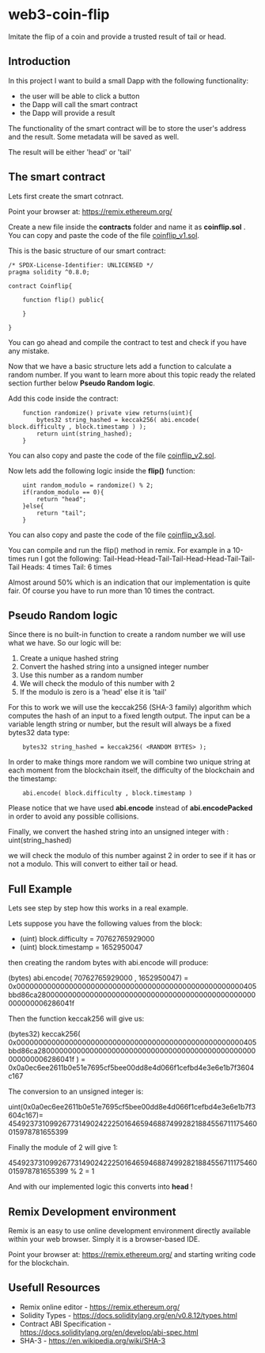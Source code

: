# web3-coin-flip
Imitate the flip of a coin and provide a trusted result of tail or head.

## Introduction
In this project I want to build a small Dapp with the following functionality:

* the user will be able to click a button
* the Dapp will call the smart contract
* the Dapp will provide a result

The functionality of the smart contract will be to store the user's address and the result. Some metadata will be saved as well.

The result will be either 'head' or 'tail'

## The smart contract
Lets first create the smart cotnract.

Point your browser at: https://remix.ethereum.org/

Create a new file inside the __contracts__ folder and name it as **coinflip.sol** . You can copy and paste the code of the file [coinflip_v1.sol](contracts/coinflip_v1.sol).

This is the basic structure of our smart contract:

```Solidity
/* SPDX-License-Identifier: UNLICENSED */
pragma solidity ^0.8.0;

contract Coinflip{

    function flip() public{

    }
    
}
```

You can go ahead and compile the contract to test and check if you have any mistake.

Now that we have a basic structure lets add a function to calculate a random number. If you want to learn more about this topic ready the related section further below **Pseudo Random logic**.

Add this code inside the contract:
```Solidity
    function randomize() private view returns(uint){
        bytes32 string_hashed = keccak256( abi.encode( block.difficulty , block.timestamp ) );
        return uint(string_hashed);
    }   
```
You can also copy and paste the code of the file [coinflip_v2.sol](contracts/coinflip_v2.sol).

Now lets add the following logic inside the **flip()** function:
```Solidity
    uint random_modulo = randomize() % 2;
    if(random_modulo == 0){
        return "head";
    }else{
        return "tail";
    } 
 ```
 You can also copy and paste the code of the file [coinflip_v3.sol](contracts/coinflip_v3.sol).

 You can compile and run the flip() method in remix. For example in a 10-times run I got the following:
 Tail-Head-Head-Tail-Tail-Head-Head-Tail-Tail-Tail
 Heads: 4 times
 Tail: 6 times

 Almost around 50% which is an indication that our implementation  is quite fair. Of course you have to run more than 10 times the contract.

## Pseudo Random logic
Since there is no built-in function to create a random number we will use what we have. So our logic will be:

1. Create a unique hashed string
2. Convert the hashed string into a unsigned integer number
3. Use this number as a random number
4. We will check the modulo of this number with 2
5. If the modulo is zero is a 'head' else it is 'tail'

For this to work we will use the keccak256 (SHA-3 family) algorithm which computes the hash of an input to a fixed length output. The input can be a variable length string or number, but the result will always be a fixed bytes32 data type:
```Solidity
    bytes32 string_hashed = keccak256( <RANDOM BYTES> );
```

In order to make things more random we will combine two unique string at each moment from the blockchain itself, the difficulty of the blockchain and the timestamp:
```Solidity
    abi.encode( block.difficulty , block.timestamp )
```

Please notice that we have used **abi.encode** instead of **abi.encodePacked** in order to avoid any possible collisions.

Finally,  we convert the hashed string into an unsigned integer with : uint(string_hashed)

we will check the modulo of this number against 2 in order to see if it has or not a modulo. This will convert to either tail or head.

## Full Example
Lets see step by step how this works in a real example.

Lets suppose you have the following values from the block:
* (uint) block.difficulty = 70762765929000
* (uint) block.timestamp  = 1652950047

then creating the random bytes with abi.encode will produce:

(bytes) abi.encode( 70762765929000 , 1652950047) = 0x0000000000000000000000000000000000000000000000000000405bbd86ca28000000000000000000000000000000000000000000000000000000006286041f

Then the function keccak256 will give us:

(bytes32) keccak256( 0x0000000000000000000000000000000000000000000000000000405bbd86ca28000000000000000000000000000000000000000000000000000000006286041f ) = 0x0a0ec6ee2611b0e51e7695cf5bee00dd8e4d066f1cefbd4e3e6e1b7f3604c167

The conversion to an unsigned integer is:

uint(0x0a0ec6ee2611b0e51e7695cf5bee00dd8e4d066f1cefbd4e3e6e1b7f3604c167)= 4549237310992677314902422250164659468874992821884556711175460015978781655399

Finally the module of 2 will give 1:

4549237310992677314902422250164659468874992821884556711175460015978781655399 % 2 = 1

And with our implemented logic this converts into **head** !



## Remix Development environment
Remix is an easy to use online development environment directly available within your web browser. Simply it is a browser-based IDE.

Point your browser at: https://remix.ethereum.org/ and starting writing code for the blockchain.

## Usefull Resources
* Remix online editor - https://remix.ethereum.org/
* Solidity Types - https://docs.soliditylang.org/en/v0.8.12/types.html
* Contract ABI Specification - https://docs.soliditylang.org/en/develop/abi-spec.html
* SHA-3 - https://en.wikipedia.org/wiki/SHA-3
